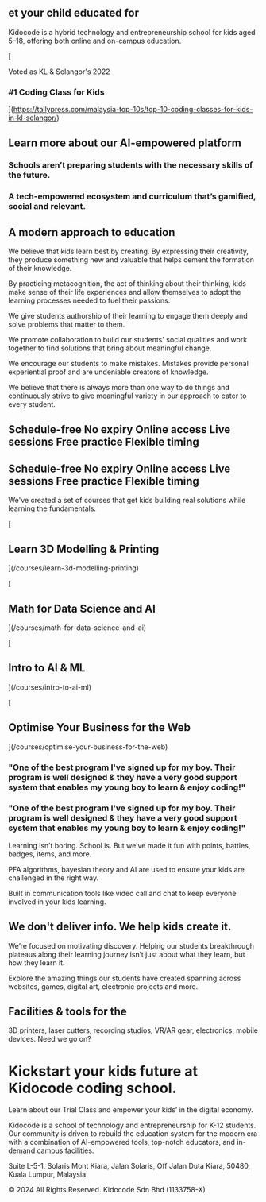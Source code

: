 et your child educated for
--------------------------

Kidocode is a hybrid technology and entrepreneurship school for kids aged 5–18, offering both online and on-campus education.

[

Voted as KL & Selangor's 2022

### #1 Coding Class for Kids



](https://tallypress.com/malaysia-top-10s/top-10-coding-classes-for-kids-in-kl-selangor/)

Learn more about our AI-empowered platform
------------------------------------------

### Schools aren’t preparing students with the necessary skills of the future.

### A tech-empowered ecosystem and curriculum that’s gamified, social and relevant.

A modern approach to education
------------------------------

We believe that kids learn best by creating. By expressing their creativity, they produce something new and valuable that helps cement the formation of their knowledge.

By practicing metacognition, the act of thinking about their thinking, kids make sense of their life experiences and allow themselves to adopt the learning processes needed to fuel their passions.

We give students authorship of their learning to engage them deeply and solve problems that matter to them.

We promote collaboration to build our students' social qualities and work together to find solutions that bring about meaningful change.

We encourage our students to make mistakes. Mistakes provide personal experiential proof and are undeniable creators of knowledge.

We believe that there is always more than one way to do things and continuously strive to give meaningful variety in our approach to cater to every student.

Schedule-free No expiry Online access Live sessions Free practice Flexible timing
---------------------------------------------------------------------------------

Schedule-free No expiry Online access Live sessions Free practice Flexible timing
---------------------------------------------------------------------------------

We've created a set of courses that get kids building real solutions while learning the fundamentals.

[

Learn 3D Modelling & Printing
-----------------------------



](/courses/learn-3d-modelling-printing)

[

Math for Data Science and AI
----------------------------



](/courses/math-for-data-science-and-ai)

[

Intro to AI & ML
----------------



](/courses/intro-to-ai-ml)

[

Optimise Your Business for the Web
----------------------------------



](/courses/optimise-your-business-for-the-web)

### "One of the best program I've signed up for my boy. Their program is well designed & they have a very good support system that enables my young boy to learn & enjoy coding!"

### "One of the best program I've signed up for my boy. Their program is well designed & they have a very good support system that enables my young boy to learn & enjoy coding!"

Learning isn’t boring. School is. But we’ve made it fun with points, battles, badges, items, and more.

PFA algorithms, bayesian theory and AI are used to ensure your kids are challenged in the right way.

Built in communication tools like video call and chat to keep everyone involved in your kids learning.

We don't deliver info. We help kids create it.
----------------------------------------------

We’re focused on motivating discovery. Helping our students breakthrough plateaus along their learning journey isn’t just about what they learn, but how they learn it.

Explore the amazing things our students have created spanning across websites, games, digital art, electronic projects and more.

Facilities & tools for the
--------------------------

3D printers, laser cutters, recording studios, VR/AR gear, electronics, mobile devices. Need we go on?

Kickstart your kids future at Kidocode coding school.
=====================================================

Learn about our Trial Class and empower your kids’ in the digital economy.

Kidocode is a school of technology and entrepreneurship for K-12 students. Our community is driven to rebuild the education system for the modern era with a combination of AI-empowered tools, top-notch educators, and in-demand campus facilities.

Suite L-5-1, Solaris Mont Kiara, Jalan Solaris, Off Jalan Duta Kiara, 50480, Kuala Lumpur, Malaysia

© 2024 All Rights Reserved. Kidocode Sdn Bhd (1133758-X)